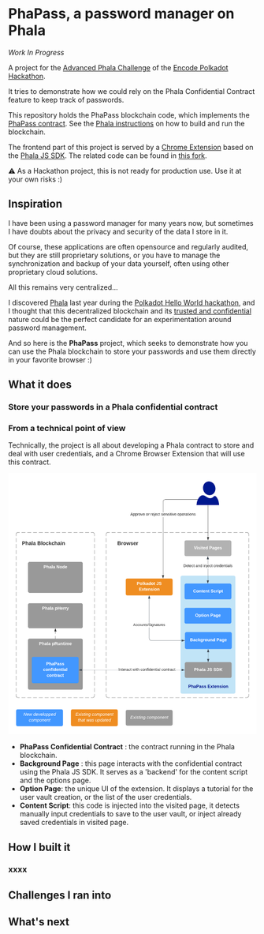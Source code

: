 # PhaPass, a password manager on Phala

_Work In Progress_

A project for the [Advanced Phala Challenge](https://github.com/Phala-Network/Encode-Hackathon-2021/blob/master/advanced-challenge.md) of the [Encode Polkadot Hackathon](https://www.encode.club/polkadot-club-hackathon).

It tries to demonstrate how we could rely on the Phala Confidential Contract feature to keep track of passwords.

This repository holds the PhaPass blockchain code, which implements the [PhaPass contract](./crates/phactory/src/contracts/phapass.rs).
See the [Phala instructions](./README.phala.md) on how to build and run the blockchain.

The frontend part of this project is served by a [Chrome Extension](https://developer.chrome.com/docs/extensions/) based on the [Phala JS SDK](https://github.com/Phala-Network/js-sdk). The related code can be found in [this fork](https://github.com/LaurentTrk/js-sdk).


:warning: As a Hackathon project, this is not ready for production use. Use it at your own risks :)

## Inspiration

I have been using a password manager for many years now, but sometimes I have doubts about the privacy and security of the data I store in it.

Of course, these applications are often opensource and regularly audited, but they are still proprietary solutions, or you have to manage the synchronization and backup of your data yourself, often using other proprietary cloud solutions.

All this remains very centralized...

I discovered [Phala](https://phala.network/) last year during the [Polkadot Hello World hackathon](https://gitcoin.co/hackathon/polkadot/onboard), and I thought that this decentralized blockchain and its [trusted and confidential](https://phala.network/en/technology) nature could be the perfect candidate for an experimentation around password management.

And so here is the **PhaPass** project, which seeks to demonstrate how you can use the Phala blockchain to store your passwords and use them directly in your favorite browser :)


## What it does

### Store your passwords in a Phala confidential contract


### From a technical point of view

Technically, the project is all about developing a Phala contract to store and deal with user credentials, and a Chrome Browser Extension that will use this contract.

![](./PhaPass.Components.png)

* **PhaPass Confidential Contract** : the contract running in the Phala blockchain.
* **Background Page** : this page interacts with the confidential contract using the Phala JS SDK. It serves as a 'backend' for the content script and the options page. 
* **Option Page**: the unique UI of the extension. It displays a tutorial for the user vault creation, or the list of the user credentials.
* **Content Script**: this code is injected into the visited page, it detects manually input credentials to save to the user vault, or inject already saved credentials in visited page.

## How I built it

### xxxx

## Challenges I ran into

## What's next